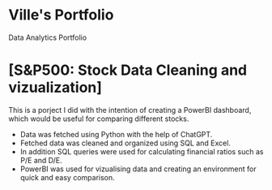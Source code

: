 # Ville's Portfolio
Data Analytics Portfolio

# [S&P500: Stock Data Cleaning and vizualization]

This is a porject I did with the intention of creating a PowerBI dashboard, which would be useful for comparing different stocks.

* Data was fetched using Python with the help of ChatGPT.
* Fetched data was cleaned and organized using SQL and Excel.
* In addition SQL queries were used for calculating financial ratios such as P/E and D/E.
* PowerBI was used for vizualising data and creating an environment for quick and easy comparison. 
